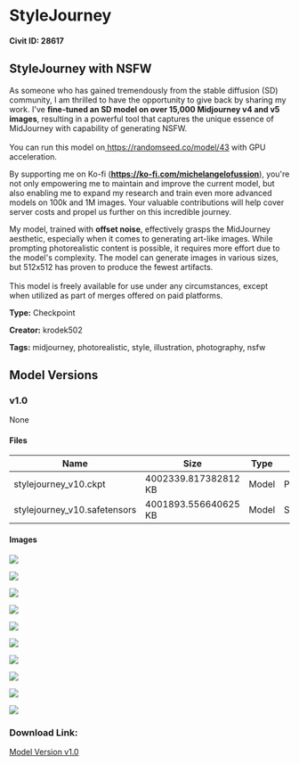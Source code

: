 # StyleJourney

#### Civit ID: 28617

<h2><strong>StyleJourney </strong>with NSFW<br /></h2><p>As someone who has gained tremendously from the stable diffusion (SD) community, I am thrilled to have the opportunity to give back by sharing my work. I've <strong>fine-tuned an SD model on over 15,000 Midjourney v4 and v5 images</strong>, resulting in a powerful tool that captures the unique essence of MidJourney with capability of generating NSFW.<br /><br />You can run this model on<a target="_blank" rel="ugc" href="https://randomseed.co/model/43"> https://randomseed.co/model/43</a> with GPU acceleration.<br /> </p><p>By supporting me on Ko-fi (<a target="_blank" rel="ugc" href="https://ko-fi.com/michelangelofussion"><strong><u>https://ko-fi.com/michelangelofussion</u></strong></a>), you're not only empowering me to maintain and improve the current model, but also enabling me to expand my research and train even more advanced models on 100k and 1M images. Your valuable contributions will help cover server costs and propel us further on this incredible journey.<br /></p><p>My model, trained with <strong>offset noise</strong>, effectively grasps the MidJourney aesthetic, especially when it comes to generating art-like images. While prompting photorealistic content is possible, it requires more effort due to the model's complexity. The model can generate images in various sizes, but 512x512 has proven to produce the fewest artifacts.<br /><br />This model is freely available for use under any circumstances, except when utilized as part of merges offered on paid platforms.</p>

**Type:** Checkpoint

**Creator:** krodek502

**Tags:** midjourney, photorealistic, style, illustration, photography, nsfw

## Model Versions

### v1.0

None

#### Files

| Name | Size | Type | Format | Download Url | AutoV1 | AutoV2 | SHA256 | CRC32 | BLAKE3 |
| --- | --- | --- | --- | --- | --- | --- | --- | --- | --- |
| stylejourney_v10.ckpt | 4002339.817382812 KB | Model | PickleTensor | https://civitai.com/api/download/models/34326?type=Model&format=PickleTensor&size=full&fp=fp16 | 0089080D | 86239E8D17 | 86239E8D17F5403E54028977827CA5F2A787B265C02EAD01FC0BF21D20641A0C | 68DEA264 | 736ACDF8A0876FC0B4B21F6E51E16BDAE808062A1AB84E0E02409EDA2C4E205F |
| stylejourney_v10.safetensors | 4001893.556640625 KB | Model | SafeTensor | https://civitai.com/api/download/models/34326 | 32CD9813 | CCA62EF6B1 | CCA62EF6B1B87D527D9A8F3C7D6283133499F154BE529C6E48F244C133B07213 | 051BAB38 | 81DB47A5EA8FDC89B596DF390F9C4C3CCC703D7C0A56DCA542B3FF1ED49721D0 |

#### Images

<p><img src="https://image.civitai.com/xG1nkqKTMzGDvpLrqFT7WA/ed6f88ca-7ddb-4ca0-87a4-d3b593d76600/width=450/391997.jpeg" /></p>

<p><img src="https://image.civitai.com/xG1nkqKTMzGDvpLrqFT7WA/2181ac6c-16dd-4254-f847-9838123f4700/width=450/392014.jpeg" /></p>

<p><img src="https://image.civitai.com/xG1nkqKTMzGDvpLrqFT7WA/feac3635-4279-472e-ad3f-e7802c278900/width=450/392013.jpeg" /></p>

<p><img src="https://image.civitai.com/xG1nkqKTMzGDvpLrqFT7WA/c7eaa2a2-c326-4339-5fd0-910e1821a200/width=450/392012.jpeg" /></p>

<p><img src="https://image.civitai.com/xG1nkqKTMzGDvpLrqFT7WA/dad39849-7240-4ac5-b4a9-cf76dfa9e900/width=450/392011.jpeg" /></p>

<p><img src="https://image.civitai.com/xG1nkqKTMzGDvpLrqFT7WA/017bd5ee-5908-45d7-adfe-1495bba8dc00/width=450/392010.jpeg" /></p>

<p><img src="https://image.civitai.com/xG1nkqKTMzGDvpLrqFT7WA/644e0c3c-f6e1-46ec-3193-f74d7ea59d00/width=450/392009.jpeg" /></p>

<p><img src="https://image.civitai.com/xG1nkqKTMzGDvpLrqFT7WA/6fcecbde-8fe8-4d2a-c8ae-e8e2af6c1700/width=450/392008.jpeg" /></p>

<p><img src="https://image.civitai.com/xG1nkqKTMzGDvpLrqFT7WA/93de90cf-974e-4934-e7bd-fad92b25fe00/width=450/392007.jpeg" /></p>

<p><img src="https://image.civitai.com/xG1nkqKTMzGDvpLrqFT7WA/b61300e7-bfbb-4992-6aaf-e14b0f1cca00/width=450/392006.jpeg" /></p>

### Download Link:

[Model Version v1.0](https://civitai.com/api/download/models/34326)

